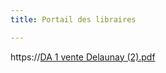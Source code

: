 ```yaml
---
title: Portail des libraires

---
```

https://[DA 1 vente Delaunay (2).pdf](file:///C:/Users/domar/Documents/DA%201%20vente%20Delaunay%20(2).pdf)